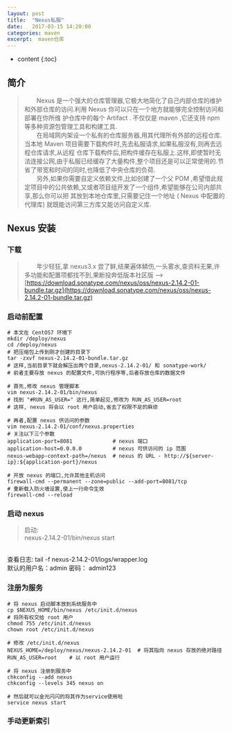 ```yaml
---
layout: post
title:  "Nexus私服"
date:   2017-03-15 14:20:00
categories: maven
excerpt:  maven仓库
---
```


* content
{:toc}

##  简介  

>  &emsp;&emsp;Nexus 是一个强大的仓库管理器,它极大地简化了自己内部仓库的维护和外部仓库的访问.利用 Nexus 你可以只在一个地方就能够完全控制访问和部署在你所维
护仓库中的每个 Artifact . 不仅仅是 maven ,它还支持 npm 等多种资源包管理工具和构建工具.   
&emsp;&emsp;在局域网内架设一个私有的仓库服务器,用其代理所有外部的远程仓库.当本地 Maven 项目需要下载构件时,先去私服请求,如果私服没有,则再去远程仓库请求,从远程
仓库下载构件后,把构件缓存在私服上.这样,即使暂时无法连接公网,由于私服已经缓存了大量构件,整个项目还是可以正常使用的.节省了带宽和时间的同时,也降低了中央仓库的负荷.  
&emsp;&emsp;另外,如果你需要自定义依赖文件,比如创建了一个父 POM ,希望借此规定项目中的公共依赖,又或者项目组开发了一个组件,希望能够在公司内部共享,那么你可以把
其放到本地仓库里,只需要记住一个地址 ( Nexus 中配置的代理库) 就既能访问第三方库又能访问自定义库.


##  Nexus 安装  

###  下载  

>  &emsp;&emsp;年少轻狂,拿 nexus3.x 尝了鲜,结果遍体鳞伤,一头雾水,查资料无果,许多功能和配置项都找不到,果断投奔低版本社区版
-->[https://download.sonatype.com/nexus/oss/nexus-2.14.2-01-bundle.tar.gz](https://download.sonatype.com/nexus/oss/nexus-2.14.2-01-bundle.tar.gz)  

###  启动前配置

````
# 本文在 CentOS7 环境下
mkdir /deploy/nexus
cd /deploy/nexus
# 把压缩包上传到刚才创建的目录下
tar -zxvf nexus-2.14.2-01-bundle.tar.gz
# 这样,当前目录下就会解压出两个目录,nexus-2.14.2-01/ 和 sonatype-work/
# 前者主要存放 nexus 的配置文件,可执行程序等,后者存放仓库的数据文件

# 首先,修改 nexus 管理脚本
vim nexus-2.14.2-01/bin/nexus
# 找到 "#RUN_AS_USER=" 这行,简单起见,修改为 RUN_AS_USER=root
# 这样, nexus 将会以 root 用户启动,省去了权限不足的麻烦

# 再者,配置 nexus 供访问的参数
vim nexus-2.14.2-01/conf/nexus.properties
# 关注以下三个参数
application-port=8081             # nexus 端口
application-host=0.0.0.0          # nexus 可供访问的 ip 范围
nexus-webapp-context-path=/nexus  # nexus 的 URL - http://${server-ip}:${application-port}/nexus 

# 开放 nexus 的端口,允许其他主机访问
firewall-cmd --permanent --zone=public --add-port=8081/tcp
# 重新载入防火墙设置,使上一行命令生效
firewall-cmd --reload
````

###  启动 nexus 
> 启动:   
nexus-2.14.2-01/bin/nexus start    
<br>
查看日志:  
tail -f nexus-2.14.2-01/logs/wrapper.log    
<br>
默认的用户名：admin  密码： admin123  

###  注册为服务
````
# 将 nexus 启动脚本放到系统服务中
cp $NEXUS_HOME/bin/nexus /etc/init.d/nexus
# 将所有权交给 root 用户
chmod 755 /etc/init.d/nexus
chown root /etc/init.d/nexus

# 修改 /etc/init.d/nexus  
NEXUS_HOME=/deploy/nexus/nexus-2.14.2-01  # 将其指向 nexus 存放的绝对路径
RUN_AS_USER=root    # 以 root 用户运行

# 将 nexus 注册到服务中
chkconfig --add nexus
chkconfig --levels 345 nexus on

# 然后就可以金光闪闪的将其作为service使用啦
service nexus start
````
###  手动更新索引
